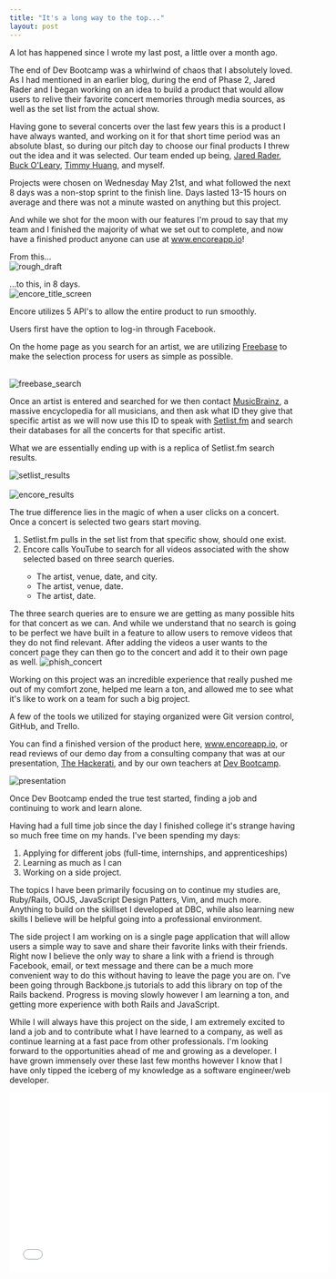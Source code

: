 ```yaml
---
title: "It's a long way to the top..."
layout: post
---
```


A lot has happened since I wrote my last post, a little over a month ago.

The end of Dev Bootcamp was a whirlwind of chaos that I absolutely loved. As I had mentioned in an earlier blog, during the end of Phase 2, Jared Rader and I began working on an idea to build a product that would allow users to relive their favorite concert memories through media sources, as well as the set list from the actual show.

Having gone to several concerts over the last few years this is a product I have always wanted, and working on it for that short time period was an absolute blast, so during our pitch day to choose our final products I threw out the idea and it was selected. Our team ended up being, <a href="https://www.linkedin.com/in/raderjared">Jared Rader</a>, <a href="https://www.linkedin.com/pub/howard-o-leary/35/893/722">Buck O'Leary</a>, <a href="www.linkedin.com/in/tihuan">Timmy Huang</a>, and myself.


Projects were chosen on Wednesday May 21st, and what followed the next 8 days was a non-stop sprint to the finish line. Days lasted 13-15 hours on average and there was not a minute wasted on anything but this project.


And while we shot for the moon with our features I&apos;m proud to say that my team and I finished the majority of what we set out to complete, and now have a finished product anyone can use at <a href="http://www.encoreapp.io/">www.encoreapp.io</a>!

From this...<br />
<img src="/assets/basket/early_stage.jpg" alt="rough_draft">

...to this, in 8 days.<br />
<img src="/assets/basket/title.jpg" alt="encore_title_screen">

Encore utilizes 5 API&apos;s to allow the entire product to run smoothly. 

Users first have the option to log-in through Facebook.

On the home page as you search for an artist, we are utilizing <a href="https://developers.google.com/freebase/">Freebase</a> to make the selection process for users as simple as possible.

<br />
<img src="/assets/basket/search.jpg" alt="freebase_search">
<br />


Once an artist is entered and searched for we then contact <a href="https://musicbrainz.org/">MusicBrainz</a>, a massive encyclopedia for all musicians, and then ask what ID they give that specific artist as we will now use this ID to speak with <a href="http://www.setlist.fm/">Setlist.fm</a> and search their databases for all the concerts for that specific artist. 


What we are essentially ending up with is a replica of Setlist.fm search results.

<img src="/assets/basket/setlist.jpg" alt="setlist_results">
<br />
<br />
<img src="/assets/basket/concert_search.jpg" alt="encore_results">

The true difference lies in the magic of when a user clicks on a concert. Once a concert is selected two gears start moving.

<ol>
  <li>Setlist.fm pulls in the set list from that specific show, should one exist.</li>
  <li>Encore calls YouTube to search for all videos associated with the show selected based on three search queries.</li>
    <ul>
      <li>The artist, venue, date, and city.
      <li>The artist, venue, date.
      <li>The artist, date.
    </ul>
</ol>
The three search queries are to ensure we are getting as many possible hits for that concert as we can. And while we understand that no search is going to be perfect we have built in a feature to allow users to remove videos that they do not find relevant. After adding the videos a user wants to the concert page they can then go to the concert and add it to their own page as well.

<img src="/assets/basket/concert.jpg" alt="phish_concert">

Working on this project was an incredible experience that really pushed me out of my comfort zone, helped me learn a ton, and allowed me to see what it&apos;s like to work on a team for such a big project.

A few of the tools we utilized for staying organized were Git version control, GitHub, and Trello.

You can find a finished version of the product here, <a href="http://www.encoreapp.io/">www.encoreapp.io</a>, or read reviews of our demo day from a consulting company that was at our presentation, <a href="http://www.thehackerati.com/blog/2014/06/06/dev-bootcamps-nyc-debut.html">The Hackerati</a>, and by our own teachers at <a href="http://devbootcamp.com/2014/07/03/What-Can-You-Build-In-A-Week/">Dev Bootcamp</a>.

<img src="/assets/basket/presentation.jpg" alt="presentation">      

Once Dev Bootcamp ended the true test started, finding a job and continuing to work and learn alone.

Having had a full time job since the day I finished college it&apos;s strange having so much free time on my hands. I&apos;ve been spending my days:
  <ol>
    <li>Applying for different jobs (full-time, internships, and apprenticeships)</li>
    <li>Learning as much as I can</li>
    <li>Working on a side project.</li>
  </ol>

The topics I have been primarily focusing on to continue my studies are, Ruby/Rails, OOJS, JavaScript Design Patters, Vim, and much more. Anything to build on the skillset I developed at DBC, while also learning new skills I believe will be helpful going into a professional environment.

The side project I am working on is a single page application that will allow users a simple way to save and share their favorite links with their friends. Right now I believe the only way to share a link with a friend is through Facebook, email, or text message and there can be a much more convenient way to do this without having to leave the page you are on. I&apos;ve been going through Backbone.js tutorials to add this library on top of the Rails backend. Progress is moving slowly however I am learning a ton, and getting more experience with both Rails and JavaScript.

While I will always have this project on the side, I am extremely excited to land a job and to contribute what I have learned to a company, as well as continue learning at a fast pace from other professionals. I&apos;m looking forward to the opportunities ahead of me and growing as a developer. I have grown immensely over these last few months however I know that I have only tipped the iceberg of my knowledge as a software engineer/web developer.

<div class='youtube-video'>
<iframe class="video" width="560" height="315" src="//www.youtube.com/embed/ZDCs7ijNUVM" frameborder="0" allowfullscreen></iframe>
</div>